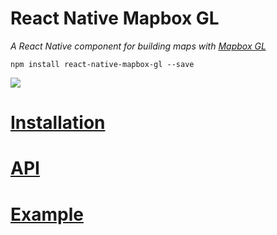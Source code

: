 # React Native Mapbox GL

_A React Native component for building maps with [Mapbox GL](https://www.mapbox.com/mapbox-gl/)_

```
npm install react-native-mapbox-gl --save
```

![](https://cldup.com/A8S_7rLg1L.png)

# [Installation](/install.md)

# [API](/API.md)

# [Example](/example.js)
